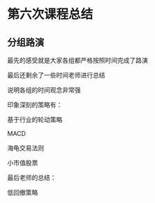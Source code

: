 # 第六次课程总结
## 分组路演
最先的感受就是大家各组都严格按照时间完成了路演

最后还剩余了一些时间老师进行总结

说明各组的时间观念非常强

印象深刻的策略有：

基于行业的轮动策略

MACD

海龟交易法则

小市值股票

最后老师的总结：

低回撤策略
